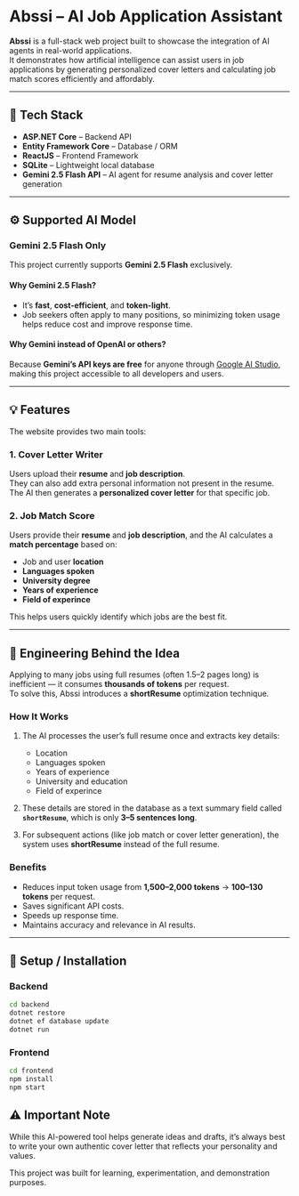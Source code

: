 # Abssi – AI Job Application Assistant

**Abssi** is a full-stack web project built to showcase the integration of AI agents in real-world applications.  
It demonstrates how artificial intelligence can assist users in job applications by generating personalized cover letters and calculating job match scores efficiently and affordably.

---

## 🧩 Tech Stack

- **ASP.NET Core** – Backend API  
- **Entity Framework Core** – Database / ORM  
- **ReactJS** – Frontend Framework  
- **SQLite** – Lightweight local database  
- **Gemini 2.5 Flash API** – AI agent for resume analysis and cover letter generation  

---

## ⚙️ Supported AI Model

### Gemini 2.5 Flash Only

This project currently supports **Gemini 2.5 Flash** exclusively.

#### Why Gemini 2.5 Flash?

- It’s **fast**, **cost-efficient**, and **token-light**.  
- Job seekers often apply to many positions, so minimizing token usage helps reduce cost and improve response time.

#### Why Gemini instead of OpenAI or others?

Because **Gemini’s API keys are free** for anyone through [Google AI Studio](https://aistudio.google.com/), making this project accessible to all developers and users.

---

## 💡 Features

The website provides two main tools:

### 1. Cover Letter Writer
Users upload their **resume** and **job description**.  
They can also add extra personal information not present in the resume.  
The AI then generates a **personalized cover letter** for that specific job.

### 2. Job Match Score
Users provide their **resume** and **job description**, and the AI calculates a **match percentage** based on:
- Job and user **location**
- **Languages spoken**
- **University degree**
- **Years of experience**
- **Field of experince**

This helps users quickly identify which jobs are the best fit.

---

## 🧠 Engineering Behind the Idea

Applying to many jobs using full resumes (often 1.5–2 pages long) is inefficient — it consumes **thousands of tokens** per request.  
To solve this, Abssi introduces a **shortResume** optimization technique.

### How It Works
1. The AI processes the user’s full resume once and extracts key details:
   - Location  
   - Languages spoken  
   - Years of experience  
   - University and education  
   - Field of experince 

2. These details are stored in the database as a text summary field called **`shortResume`**, which is only **3–5 sentences long**.

3. For subsequent actions (like job match or cover letter generation), the system uses **shortResume** instead of the full resume.

### Benefits
- Reduces input token usage from **1,500–2,000 tokens** → **100–130 tokens** per request.  
- Saves significant API costs.  
- Speeds up response time.  
- Maintains accuracy and relevance in AI results.

---

## 🚀 Setup / Installation

### Backend
```bash
cd backend
dotnet restore
dotnet ef database update
dotnet run
```
### Frontend
```bash
cd frontend
npm install
npm start
```

## ⚠️ Important Note

While this AI-powered tool helps generate ideas and drafts, it’s always best to write your own authentic cover letter that reflects your personality and values.

This project was built for learning, experimentation, and demonstration purposes.
